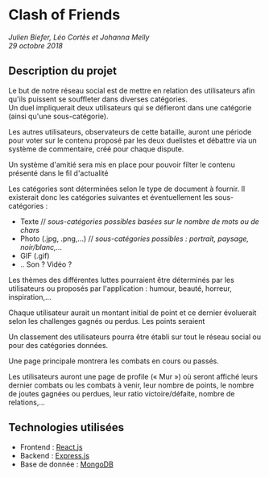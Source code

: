 # Clash of Friends
_Julien Biefer, Léo Cortès et Johanna Melly_   
_29 octobre 2018_

## Description du projet
Le but de notre réseau social est de mettre en relation des utilisateurs afin qu'ils puissent se souffleter dans diverses catégories.  
Un duel impliquerait deux utilisateurs qui se défieront dans une catégorie (ainsi qu'une sous-catégorie).

Les autres utilisateurs, observateurs de cette bataille, auront une période pour voter sur le contenu proposé par les deux duelistes et débattre via un système de commentaire, créé pour chaque dispute.

Un système d'amitié sera mis en place pour pouvoir filter le contenu présenté dans le fil d'actualité

Les catégories sont déterminées selon le type de document à fournir. Il existerait donc les catégories suivantes et éventuellement les sous-catégories :

* Texte  // _sous-catégories possibles basées sur le nombre de mots ou de chars_
* Photo (.jpg, .png,...) // _sous-catégories possibles : portrait, paysage, noir/blanc,..._
* GIF (.gif)
* .. Son ? Vidéo ?

Les thèmes des différentes luttes pourraient être déterminés par les utilisateurs ou proposés par l'application : humour, beauté, horreur, inspiration,...

Chaque utilisateur aurait un montant initial de point et ce dernier évoluerait selon les challenges gagnés ou perdus. Les points seraient

Un classement des utilisateurs pourra être établi sur tout le réseau social ou pour des catégories données.

Une page principale montrera les combats en cours ou passés.

Les utilisateurs auront une page de profile (« Mur ») où seront affiché leurs dernier combats ou les combats à venir, leur nombre de points, le nombre de joutes gagnées ou perdues, leur ratio victoire/défaite, nombre de relations,...

## Technologies utilisées

* Frontend : [React.js](https://reactjs.org)
* Backend : [Express.js](https://expressjs.com)
* Base de donnée : [MongoDB](https://www.mongodb.com)
